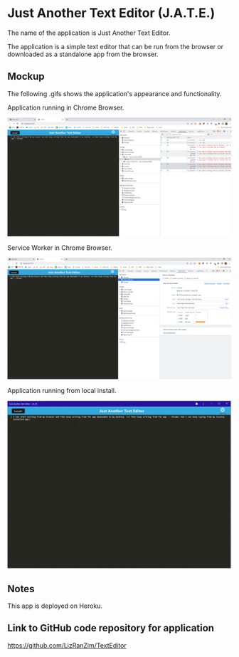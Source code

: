 # Just Another Text Editor (J.A.T.E.)

The name of the application is Just Another Text Editor.

The application is a simple text editor that can be run from the browser or downloaded as a standalone app from the browser.

## Mockup

The following .gifs shows the application's appearance and functionality.

Application running in Chrome Browser.

<img src=".\Assets\RuninChrome.GIF" width ="700"> 

Service Worker in Chrome Browser.

<img src=".\Assets\ServiceWorker.GIF" width ="700">  

Application running from local install.

<img src=".\Assets\Local.GIF" width ="700"> 


## Notes
This app is deployed on Heroku.

## Link to GitHub code repository for application

<a href="https://github.com/LizRanZim/TextEditor">
https://github.com/LizRanZim/TextEditor</a>
